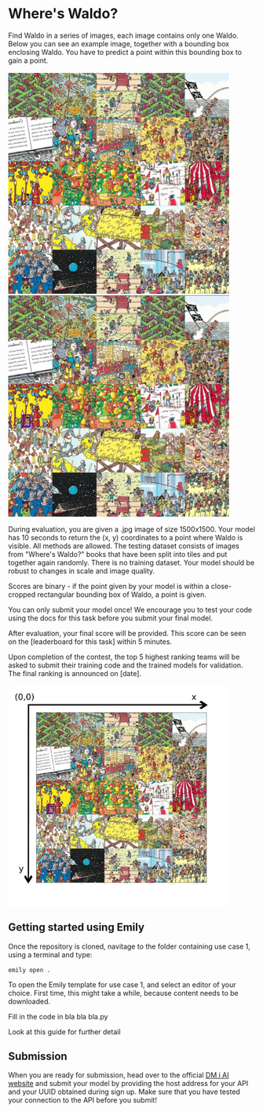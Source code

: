 # Where's Waldo?
Find Waldo in a series of images, each image contains only one Waldo. Below you can see an example image, together with a bounding box enclosing Waldo. You have to predict a point within this bounding box to gain a point. <br> <br>
<img src="images/waldo.jpg" width=450> <img src="images/waldo_bbox.jpg" width=450>

During evaluation, you are given a .jpg image of size 1500x1500. Your model has 10 seconds to return the (x, y) coordinates to a point where Waldo is visible. All methods are allowed. The testing dataset consists of images from "Where's Waldo?" books that have been split into tiles and put together again randomly.
There is no training dataset. Your model should be robust to changes in scale and image quality.

Scores are binary - if the point given by your model is within a close-cropped rectangular bounding box of Waldo, a point is given.

You can only submit your model once! We encourage you to test your code using the docs for this task before you submit your final model.

After evaluation, your final score will be provided. This score can be seen on the [leaderboard for this task] within 5 minutes.

Upon completion of the contest, the top 5 highest ranking teams will be asked to submit their training code and the trained models for validation. The final ranking is announced on [date]. <br> <br>
<img src="images/coordinates.jpg" width=450 align="middle">


## Getting started using Emily
Once the repository is cloned, navitage to the folder containing use case 1, using a terminal and type:
```
emily open .
```
To open the Emily template for use case 1, and select an editor of your choice. First time, this might take a while, because content needs to be downloaded.

Fill in the code in bla bla bla.py

Look at this guide for further detail




## Submission
When you are ready for submission, head over to the official <a href="https://dmiai.dk/">DM i AI website</a> and submit your model by providing the host address for your API and your UUID obtained during sign up. Make sure that you have tested your connection to the API before you submit!
